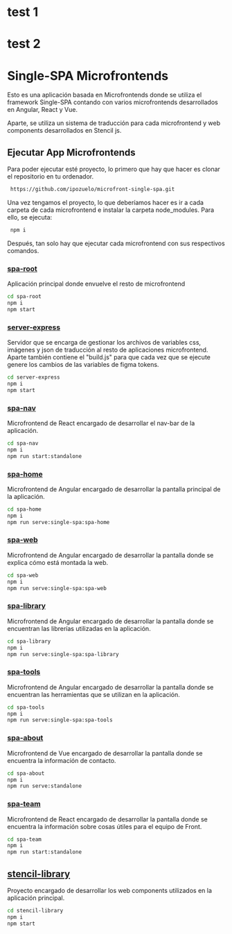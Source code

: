 
# test 1 
# test 2


# Single-SPA Microfrontends
Esto es una aplicación basada en Microfrontends donde se utiliza el framework Single-SPA contando con varios microfrontends desarrollados en Angular, React y Vue. 

Aparte, se utiliza un sistema de traducción para cada microfrontend y web components desarrollados en Stencil js.

## Ejecutar App Microfrontends

Para poder ejecutar esté proyecto, lo primero que hay que hacer es clonar el repositorio en tu ordenador.

```bash
 https://github.com/ipozuelo/microfront-single-spa.git
```

Una vez tengamos el proyecto, lo que deberíamos hacer es ir a cada carpeta de cada microfrontend e instalar la carpeta node_modules. Para ello, se ejecuta:

```bash
 npm i
```


Después, tan solo hay que ejecutar cada microfrontend con sus respectivos comandos.

### [spa-root](./spa-root)
Aplicación principal donde envuelve el resto de microfrontend

```bash
cd spa-root
npm i
npm start
```
### [server-express](./server-express)
Servidor que se encarga de gestionar los archivos de variables css, imágenes y json de traducción al resto de aplicaciones microfrontend. Aparte también contiene el "build.js" para que cada vez que se ejecute genere los cambios de las variables de figma tokens.

```bash
cd server-express
npm i
npm start
```
### [spa-nav](./spa-nav)
Microfrontend de React encargado de desarrollar el nav-bar de la aplicación.

```bash
cd spa-nav
npm i
npm run start:standalone
```

### [spa-home](./spa-home)
Microfrontend de Angular encargado de desarrollar la pantalla principal de la aplicación.

```bash
cd spa-home
npm i
npm run serve:single-spa:spa-home
```

### [spa-web](./spa-web)
Microfrontend de Angular encargado de desarrollar la pantalla donde se explica cómo está montada la web.

```bash
cd spa-web
npm i
npm run serve:single-spa:spa-web
```

### [spa-library](./spa-library)
Microfrontend de Angular encargado de desarrollar la pantalla donde se encuentran las librerías utilizadas en la aplicación.

```bash
cd spa-library
npm i
npm run serve:single-spa:spa-library
```


### [spa-tools](./spa-tools)
Microfrontend de Angular encargado de desarrollar la pantalla donde se encuentran las herramientas que se utilizan en la aplicación.

```bash
cd spa-tools
npm i
npm run serve:single-spa:spa-tools
```

### [spa-about](./spa-about)
Microfrontend de Vue encargado de desarrollar la pantalla donde se encuentra la información de contacto.

```bash
cd spa-about
npm i
npm run serve:standalone
```

### [spa-team](./spa-team)
Microfrontend de React encargado de desarrollar la pantalla donde se encuentra la información sobre cosas útiles para el equipo de Front.

```bash
cd spa-team
npm i
npm run start:standalone
```

## [stencil-library](./stencil-library)
Proyecto encargado de desarrollar los web components utilizados en la aplicación principal. 

```bash
cd stencil-library 
npm i 
npm start
```



